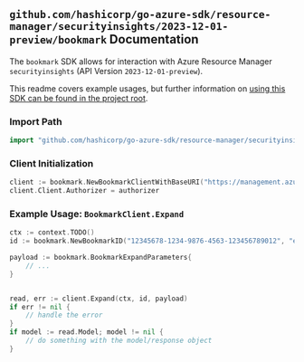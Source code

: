 
## `github.com/hashicorp/go-azure-sdk/resource-manager/securityinsights/2023-12-01-preview/bookmark` Documentation

The `bookmark` SDK allows for interaction with Azure Resource Manager `securityinsights` (API Version `2023-12-01-preview`).

This readme covers example usages, but further information on [using this SDK can be found in the project root](https://github.com/hashicorp/go-azure-sdk/tree/main/docs).

### Import Path

```go
import "github.com/hashicorp/go-azure-sdk/resource-manager/securityinsights/2023-12-01-preview/bookmark"
```


### Client Initialization

```go
client := bookmark.NewBookmarkClientWithBaseURI("https://management.azure.com")
client.Client.Authorizer = authorizer
```


### Example Usage: `BookmarkClient.Expand`

```go
ctx := context.TODO()
id := bookmark.NewBookmarkID("12345678-1234-9876-4563-123456789012", "example-resource-group", "workspaceName", "bookmarkId")

payload := bookmark.BookmarkExpandParameters{
	// ...
}


read, err := client.Expand(ctx, id, payload)
if err != nil {
	// handle the error
}
if model := read.Model; model != nil {
	// do something with the model/response object
}
```

